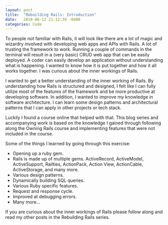 ```yaml
---
layout: post
title:  "Rebuilding Rails: Introduction"
date:   2018-06-12 21:12:39 -0400
categories: Code
---
```

 
To people not familiar with Rails, it will look like there are a lot of magic and wizardry involved with developing web apps and APIs with Rails. A lot of trusting the framework to work. Running a couple of commands in the terminal will result in a (very basic) CRUD web app that can be easily deployed. A coder can easily develop an application without understanding what is happening. I wanted to know how it is put together and how it all works together. I was curious about the inner workings of Rails. 
 
I wanted to get a better understanding of the inner working of Rails. By understanding how Rails is structured and designed, I felt like I can fully utilize most of the features of the framework and be more productive at developing software. In addition, I wanted to improve my knowledge in software architecture. I can learn some design patterns and architectural patterns that I can apply in other projects or tech stack. 
 
Luckily I found a course online that helped with that. This blog series and accompanying work is based on the knowledge I gained through following along the Owning Rails course and implementing features that were not included in the course. 

Some of the things I learned by going through this exercise:

* Opening up a ruby gem.
* Rails is made up of multiple gems. ActiveRecord, ActiveModel, ActiveSupport, Railties, ActionPack, Action View, ActionCable, ActiveStorage, and many more. 
* Various design patterns.
* Dynamically building SQL queries.
* Various Ruby specific features.
* Request and response cycle.
* Improved at debugging errors.
* Many more...

If you are curious about the inner workings of Rails please follow along and read my other posts in the Rebuilding Rails series.
